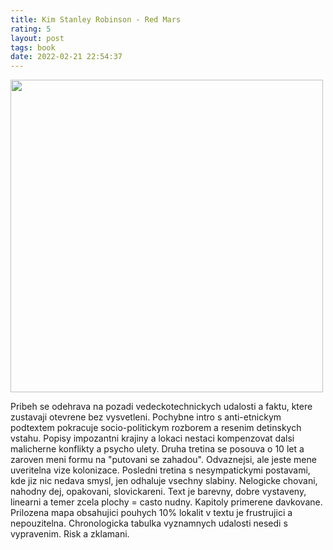 ```yaml
---
title: Kim Stanley Robinson - Red Mars
rating: 5
layout: post
tags: book
date: 2022-02-21 22:54:37
---
```

<img width="500" src="https://d28rv7itqgss13.cloudfront.net/assets/img/red_mars_main-1600_large_2x.jpg" />
<p>
Pribeh se odehrava na pozadi vedeckotechnickych udalosti a faktu, ktere zustavaji otevrene bez vysvetleni. Pochybne intro s anti-etnickym podtextem pokracuje socio-politickym rozborem a resenim detinskych vstahu. Popisy impozantni krajiny a lokaci nestaci kompenzovat dalsi malicherne konflikty a psycho ulety. Druha tretina se posouva o 10 let a zaroven meni formu na "putovani se zahadou". Odvaznejsi, ale jeste mene uveritelna vize kolonizace. Posledni tretina s nesympatickymi postavami, kde jiz nic nedava smysl, jen odhaluje vsechny slabiny. Nelogicke chovani, nahodny dej, opakovani, slovickareni. Text je barevny, dobre vystaveny, linearni a temer zcela plochy = casto nudny. Kapitoly primerene davkovane. Prilozena mapa obsahujici pouhych 10% lokalit v textu je frustrujici a nepouzitelna. Chronologicka tabulka vyznamnych udalosti nesedi s vypravenim. Risk a zklamani.
</p>
